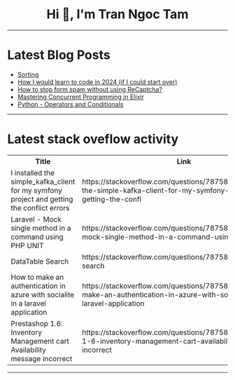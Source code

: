 <h1 align="center">Hi 👋, I'm Tran Ngoc Tam</h1>

---

# Latest Blog Posts 
<!-- BLOG-POST-LIST:START -->
- [Sorting](https://dev.to/paulike/sorting-2pp7)
- [How I would learn to code in 2024 &lpar;if I could start over&rpar;](https://dev.to/agunwachidiebelecalistus/how-i-would-learn-to-code-in-2024-if-i-could-start-over-5b7i)
- [How to stop form spam without using ReCaptcha?](https://dev.to/ingosteinke/how-to-stop-form-spam-without-using-recaptcha-13i8)
- [Mastering Concurrent Programming in Elixir](https://dev.to/gustavo_oliveira_1e7fcebe/mastering-concurrent-programming-in-elixir-cjf)
- [Python - Operators and Conditionals](https://dev.to/abys_learning_2024/python-operators-and-conditionals-2b3k)
<!-- BLOG-POST-LIST:END -->

---

# Latest stack oveflow activity
<table>
  <tr><th>Title</th><th>Link</th></tr>
  <!-- STACKOVERFLOW:START --><tr><td>I installed the simple_kafka_client for my symfony project and getting the conflict errors</td><td>https://stackoverflow.com/questions/78758958/i-installed-the-simple-kafka-client-for-my-symfony-project-and-getting-the-confl</td></tr><tr><td>Laravel - Mock single method in a command using PHP UNIT</td><td>https://stackoverflow.com/questions/78758903/laravel-mock-single-method-in-a-command-using-php-unit</td></tr><tr><td>DataTable Search</td><td>https://stackoverflow.com/questions/78758613/datatable-search</td></tr><tr><td>How to make an authentication in azure with socialite in a laravel application</td><td>https://stackoverflow.com/questions/78758528/how-to-make-an-authentication-in-azure-with-socialite-in-a-laravel-application</td></tr><tr><td>Prestashop 1.6: Inventory Management cart Availability message incorrect</td><td>https://stackoverflow.com/questions/78758359/prestashop-1-6-inventory-management-cart-availability-message-incorrect</td></tr><!-- STACKOVERFLOW:END -->
</table>

---


